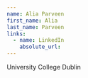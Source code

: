```yaml
---
name: Alia Parveen
first_name: Alia
last_name: Parveen
links:
  - name: LinkedIn
    absolute_url: 
---
```

University College Dublin
